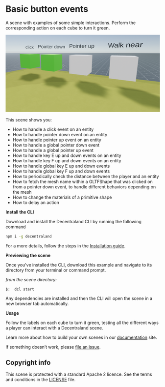 # Basic button events

A scene with examples of some simple interactions. Perform the corresponding action on each cube to turn it green.

<!--
[Explore the scene](https://blockdog-flbnuykvwf.now.sh): this link takes you to a copy of the scene deployed to a remote server where you can interact with it just as if you were running `dcl start` locally.
-->

![](screenshot/screenshot.png)

This scene shows you: 

- How to handle a click event on an entity
- How to handle pointer down event on an entity
- How to handle pointer up event on an entity
- How to handle a global pointer down event
- How to handle a global pointer up event
- How to handle key E up and down events on an entity
- How to handle key F up and down events on an entity
- How to handle global key E up and down events
- How to handle global key F up and down events
- How to periodically check the distance between the player and an entity
- How to fetch the mesh name within a GLTFShape that was clicked on from a pointer down event, to handle different behaviors depending on the mesh
- How to change the materials of a primitive shape
- How to delay an action

**Install the CLI**

Download and install the Decentraland CLI by running the following command

```bash
npm i -g decentraland
```

For a more details, follow the steps in the [Installation guide](https://docs.decentraland.org/documentation/installation-guide/).

**Previewing the scene**

Once you've installed the CLI, download this example and navigate to its directory from your terminal or command prompt.

_from the scene directory:_

```
$:  dcl start
```

Any dependencies are installed and then the CLI will open the scene in a new browser tab automatically.

**Usage**

Follow the labels on each cube to turn it green, testing all the different ways a player can interact with a Decentraland scene.

Learn more about how to build your own scenes in our [documentation](https://docs.decentraland.org/) site.

If something doesn’t work, please [file an issue](https://github.com/decentraland-scenes/Awesome-Repository/issues/new).

## Copyright info

This scene is protected with a standard Apache 2 licence. See the terms and conditions in the [LICENSE](/LICENSE) file.
